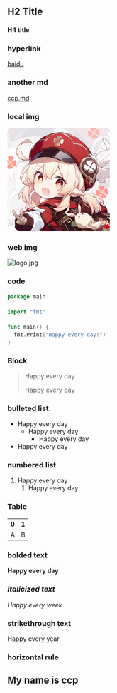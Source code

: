 
## H2 Title

#### H4 title

### hyperlink

[baidu](https://www.baidu.com/)

### another md

[ccp.md](https://github.com/ccp123456/ccp123456/edit/main/ccp.md)

### local img

<img src="./klee.jpg" alt="test" style="zoom:33%;" />

### web img

![logo.jpg](https://www.jlu.edu.cn/images/logo.jpg)

### code

```go
package main

import "fmt"

func main() {
  fmt.Print("Happy every day!")
}
```

### Block

> Happy every day
>
> Happy every day
### bulleted list.

- Happy every day
  - Happy every day
    - Happy every day
- Happy every day

### numbered list

1. Happy every day
   1. Happy every day



### Table

| 0    | 1    |
| ---- | ---- |
| A    | B    |

### **bolded text**

**Happy every day**

### *italicized text*

*Happy every week*

### strikethrough text

~~Happy every year~~




### horizontal rule

My name is ccp
---




